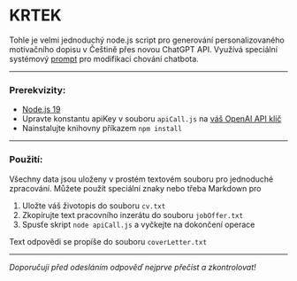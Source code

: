 # KRTEK
Tohle je velmi jednoduchý node.js script pro generování personalizovaného motivačního dopisu v Češtině přes novou ChatGPT API.
Využívá speciální systémový [prompt](prompt.txt) pro modifikaci chování chatbota.

---
### Prerekvizity:
- [Node.js 19](https://nodejs.org/en/download/current/)
- Upravte konstantu apiKey v souboru `apiCall.js` na [váš OpenAI API klíč](https://platform.openai.com/account/api-keys)
- Nainstalujte knihovny příkazem `npm install`
---
### Použití:
Všechny data jsou uloženy v prostém textovém souboru pro jednoduché zpracování. Můžete použít speciální znaky nebo třeba Markdown pro
1. Uložte váš životopis do souboru `cv.txt`
2. Zkopírujte text pracovního inzerátu do souboru `jobOffer.txt`
3. Spusťe skript `node apiCall.js` a vyčkejte na dokončení operace 

Text odpovědi se propíše do souboru `coverLetter.txt`

---
*Doporučuji před odesláním odpověď nejprve přečíst a zkontrolovat!*